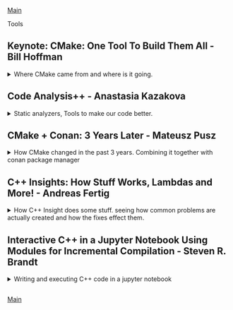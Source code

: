 <!--
ignore these words in spell check for this file
// cSpell:ignore Bjarne Strostrup  Bazel libcxx libstdc libc cppstd soname ccmake spack cstdio ipython cppm fimplicit fmodules fmodule clangmi pybind numpy pyplot asarray
 -->

[Main](README.md)

Tools

## Keynote: CMake: One Tool To Build Them All - Bill Hoffman

<details>
<summary>
Where CMake came from and where is it going.
</summary>

[CMake: One Tool To Build Them All](https://youtu.be/wULu83jQmIQ)

> Overview
>
> - Kitware,open Source and how CMake came to be
> - A high-level tour of what CMake has to offer
> - C++ Modules
> - how to Learn CMake
> - Packaging C++

introducing the company he works for,Kitware. they work with the private sector, academia and governments. they do visualizations, high-performance, computer vision, video analysis, etc... they also do a lot of open source. they have courses for CMake, features, developing an auditing build systems, they worked with the **MineCraft** team, and now even visual studio supports CMake.

CMake was started in 2001, as an offshoot from a project of the national library of medicine which had tons of images. it began as a toolkit for cross platform building. Like how boost aims to give c++ a set of useful libraries, CMake aims to give c++ a solution for compatibility and portability.

> - Same build too and files for all platforms
> - Easy to mix both large and small libraries
> - Only depend on a C++ compiler
> - Let developers use th IDE and the tools the are most familiar with

[Professional CMake - book](https://crascit.com/professional-cmake/)

CUDA is now first class language in CMake, with native support.

### Quick CMake Tour

> "make complicated things easy, so you don't have to have an expert on the team"

simple commands for complicated work!

> - add_library()
> - add_executable()
> - add_test()

CMake workflow

> - run cmake
> - run cmake --build
> - run ctest

there is a gui-version, interactive command line interface, and a non interactive command line.

//a diagram

CMakeCache.txt holds all sort of stuff.

ninja is a command line tool by google, that's also supported with CMake.

modern CMake is target-centric. not difference between internal and external targets. the whole point of CMake is that we describe the dependencies and it is then build accordingly.

#### Usage Requirements:

PRIVATE: means only the target use  
INTERFACE: means only consuming target will use  
PUBLIC: private + Interface  
\$\<BUILD_INTERFACE>:  
\$\<INSTALL_INTERFACE>:

this changes how what the call to the compiler uses as arguments

```CMake
target_link_libraries(trunk PUBLIC root)
target_link_libraries(leaf PUBLIC trunk)
```

will result in

```bash
/usr/bin/c++ -fPIC -shared -Wl, -soname, libleaf.so
-o libleaf.so leaf.cxx.o libtrunk.so libroot.so
```

and making root private for trunk

```CMake
target_link_libraries(trunk PRIVATE root)
target_link_libraries(leaf PUBLIC trunk)
```

will result in it not being part of the compile command for the 'leaf'

```bash
/usr/bin/c++ -fPIC -shared -Wl, -soname, libleaf.so
-o libleaf.so leaf.cxx.o libtrunk.so
```

we can propagate dependencies with as TLL (_target link libraries_)

```cmake
target_include_directories
target_compile_definitions
target_compile_options
target_sources
target_link_options
```

there is jumbo build/ Unity which does grouping

#### Presets

> Allow common configuration flags(variables, build directory, generator, etc...) for a project to be stored in a JSON file for reuse
>
> - CMakePresets.json - version controlled, for sharing between users
> - CMakeUserPresets.json - not version controlled, for local machine-specific or user-specific use

example of a preset.

#### Pre-Compiled Headers

CMake natively support pre-compiled headers for compilation speed up instead of repeatedly parsing header files

```cmake
add_library(leaf SHARED leaf.cxx)

target_precompile_headers(leaf
    PRIVATE
        <iostream>
        <vector>
        <unordered_map>
    INTERFACE
        "leaf.h")
```

support for multi config, build both release and debug.
ccmake has colors now.
integrate runtime dependencies with install target.

#### Full Cross Platform Install

> Specify rules to run at install time
> Can install target, files or directories
> Provides default install locations

```cmake
add_library(leaf SHARED leaf.cxx)
install(TARGETS root trunk leaf parasite)
```

#### CPack - Packaging Software

packaging the cmake installer with CPack, which creates installers for all sorts of platforms. once we get 'make install' to work, should be easier.

#### Testing

CMake supports testing, we need to either call '_include(CTest)_' or '_enable_testing()_' to get it running.

```cmake
add_test(NAME testName Command exeName arg1 arg2)
```

executable that returns 0 for success.

we then have an executable '_ctest_' that runs the tests. we can run it from the build directory.
options:

> - -j - parallel mode
> - -R - choose test
> - -vv - verbose
> - --rerun-failed - repeat failed tests
> - --help - get help

now googleTest is also integrated, with _gtest_discover_test_ that finds new test without re-running cmake.

```cmake
include(GoogleTest)
add_executable(tests tests.cpp)
target_link_libraries(test GTest::GTest)
gtest_discover_test(tests)
```

multi core test with processor Affinity

```cmake
set_test_properties(myTest PROPERTIES
    PROCESSOR_AFFINITY ON
    PROCESSORS 4)
```

#### CDash

a web based tool that is a dashboard for the build system, dynamic analysis, works with sanitizers. part of the integration cycle, with source code control, databases.

### C++20 Modules

c++20 now has modules.

```cpp
//helloworld.cpp
export module helloworld;
import <iostream>;
export void hello()
{
    std::cout<<"Hello World\n";
}

//main.cpp
import helloworld;
int main()
{
    hello();
}
```

and if we compile it out of order we get an error.

```bash
CC -o main.cpp
CC -o helloworld.cpp
```

CMake already knows how to deal with Modules, both internally and for the Fortran language. now ninja also works with modules. a huge diagram of how the build graph for fortran looks. a different graph for c++ modules build flow.

there is the issue of scanning and collating the sources, all together, one-by-one, a combination of scanning and collating.

the compilers for c++ don't yet support modules perfectly, so we need to wait and see.

### Learning CMake

- don't copy old CMake code - the syntax changes
- look at 'modern cmake' talks.
- read the "professional cmake" book
- look at tutorials at cmake.org
- check the documentation
- 'Mastering cmake' book is now open source - is constantly updated with modern examples

#### CMake Find Modules

we can find modules on the system, without having to always build it as part of our project

```cmake
<!-- find the png library -->
find_package(PNG REQUIRED)
add_library(trunk SHARED trunk.cxx)
target_link_libraries(trunk PRIVATE PNG::PNG)
```

#### Exporting targets

install rules can generate imported targets. install the library and sets the target import rules.

```cmake
add library(parasite STATIC eat_leaf.cxx)
install(TARGETS parasite root trunk leaf EXPORT tree-targets)
install(EXPORT tree-targets DESTINATION lib/cmake/tree)
```

the conan package manager can create cmake config.cmake files.

support for external projects to reference projects at build time. cloning the project, build the project, and use it as dependency for the current project.

```cmake
ExternalProject_Add(foo
GIT_REPOSITORY git@github.com:FooCo/Foo.git
GIT_TAG origin/release/1.2.3
)

ExternalProject_Add(foo
GIT_REPOSITORY git@github.com:BarCo/Bar.git
GIT_TAG origin/release/2.3.4
DEPENDS foo
)
```

build time and not configure time.

if we want configure time, we can do fetch Content.

```cmake
FetchContent_Declare(catch
    GIT_REPOSITORY https://github.com/catchorg/Catch2.git
    GIT_TAG v2.2.1
)

FetchContent_GetProperties(catch)
if (NOT catch_POPULATED)
    FetchContent_Populate(catch)
    add_subdirectory(${catch_SOURCE_DIR} ${catch_BINARY_DIR})
endif()
```

#### Package Managers

we still need package managers like conan,vcpkg or Spack, this is epically true for multi-language code and very big projects.

a photo showing the clusters of dependencies in some package manager. a page about how spack helped with building a project that combines c++ and python.

### The CMake Future

wishlist

> - All C++ compilers provide build system interfaces to collect c++20 modules dependencies information.
> - A cross platform standard for the information found in cmake config files.

### Questions From the Chat

- integration with cmake and conan.
- when to move from FetchContent to a package manager.
- The easiest way to extract CMake properties for use in other places.
- recommendations for large code base with wrappers for other stuff.
- do and don'ts for the tree structure.
- are there plans to support 'Bazel'.
- plans to support libraries with other meta-build system.
- a converter for vcproj to cmake.
- ninja over make and why?
- add support for multi-builds in parallels

</details>

## Code Analysis++ - Anastasia Kazakova

<details>
<summary>
Static analyzers, Tools to make our code better.
</summary>

[Code Analysis++](https://youtu.be/qUmG61aQyQE)

### Software Quality

not having bugs, readability, maintainability, extendability, scaleability

> - a trade-off between quality and cost of development.
> - external vs internal quality
>   - external - features, performance.
>   - internal - architecture.

Developers frustration points: \
What developes care about and worry about.
Style

look at this code, what does it do? it just constucrts an int from the number 42.

```cpp
template <class T, int ...X>
T pi (T(X...));
int main
{
    return pi<int,42>;
}
```

if we have 10 ways to do one thing in the language, then our code base might use all ten ways.
certification process.

Undefined Behavior

> - Data races.
> - Memory accesses outside of array bounds.
> - Signed integer overflow.
> - Null pointer dereference.
> - Access to an object through a pointer of a different type.
> - etc...

NDR - no diagnostic required - some code is illformed, but no warnings or errors.

> **"Compilers are not required to diagnose undefined behavior"**

### Code Analysis suggestions

improve software quality, lower develop frustration, avoid undefined behavior. \
getting help from the language, the lifetime safety suggestions for diagnostics with or without annotations. contracts, assertions (pre and post conditions),parameter passing semantics (in/in-out/out/move/forward). we do something in the code to help an external tool know what to look for.

| Language & Compiler                               | Stand-alone analyzer                       |
| ------------------------------------------------- | ------------------------------------------ |
| core tool - hard to update                        | side tool, any adopted by tht team is ok   |
| code base might require specific compiler version | no strong requirement for analyzer version |
| set of checks is defined by compiler vendor       | custom checks are possible                 |
| standard to everyone                              | depends on the tool                        |

### Tooling

software quality: how to

> pre-compilation stage
>
> - Refactoring
> - Pair programming
> - Static analysis
>
> post-compilation state
>
> - Static analysis
> - Unit testing
> - Dynamic analysis
> - Code review
> - Other Testing

static analysis can happen before compilation and after it.\
we can get some help from the compiler with flags

> - -Wall
> - -Wextra
> - -Wsign-compare
> - -Wsizeof-pointer-memeacess
> - -Wmisleading-indentation

comparision between using the compiler and an external tool

| Compiler checks                                | Stand-alone analyzer                 |
| ---------------------------------------------- | ------------------------------------ |
| Checks the code **after it's written**         | Check code **while writing** it      |
| Analysing the code with the proper fags / vars | Should use compilation flags & env   |
| Using specific compiler                        | Can get checks from other compilers  |
| Different compiler flags                       | Checks are independent from compiler |

lifetime safety

```cpp
std::string get_string();
void dangaling_string_view()
{
    std::string_view sv =get_string();
    auto c = sv.at(0);
}

void dangling_iterator()
{
    std::vector<int> v = {1,2,3};
    auto it = v.begin();
    *it = 0;
    v.push_back(4);
    *it = 0;
}
```

gsl suggest annotations for owner, pointers, etc...

> **gsl: guideline support library**

### Data Flow Analysis (DFA)

static analyzers can catch incoherent data flow, like in this example: \
this example uses multiple assignment with the comma operator, but the important thing is that the second if statemt is always true. static analyzers can find things like this

```cpp
enum class Color {Red, Blue, Green, Yellow};
void do_shadow_color(int shadow)
{
    Color cl1,cl2;
    if (shadow)
    cl1= Color::Red, cl2= Color::Blue;
    else
    cl1= Color::Green, cl2= Color::Yellow;
    if (cl1 == Color::Red || cl2 == Color::Yellow)
    {
        //... always executed
    }

}
```

and it can also detect code like this, where we dereference a deleted pointer

```cpp
void linked_list::process()
{
    for (node *pt = head; pt!= nullptr; pt= pt->next)
    {
        delete pt;
    }
}
```

we can also do global data flow analysis, rather than just in the scope of a function or a code block. like seeing that we deallocate inside a function but then dereference the pointer.

```cpp
static void delete_ptr(int* p)
{
    delete p;
}

int handle_pointer()
{
    int *ptr = new int;
    delete_ptr(ptr);
    *ptr = 1; // local variable may point to deallocated memory
    return 0;
}
```

it's quite hard to do global static analysis on the entire program, so it's mostly contained into translation unit. we distinguish between private entities (entire operations happen in the translation unit, only called from this unit), and 'unsafe entities', which involve multiple translation units.

we can use data flow analysis to identify

> Local issues:
>
> - Constant conditions.
> - Dead code.
> - Null dereference.
> - Dangling pointers.
> - Endless loops.
> - Infinite recursion.
> - Unused values.
> - Escape analysis (local memory being returned).
>
> Global issues (limited to translation unit):
>
> - Constant function result.
> - Constant function parameters.
> - Unreachable calls of function.

some parts of this have been included in CLion.

in the future there might be cross translation unit (CTU) analysis.

### Core Guidelines Issues

> "Within C++ is a smaller, simpler, safer language struggling to get out."
> --Bjarne Strostrup

we want the tools to enforce us to follow the guidelines, if it's possible. some guidelines are toolable, some aren't worth the work, some require changes to the language, and some are completely not toolable.

for example, the following two guidelines are fairly easy to identify and write enforcements for.

> Toolable guidelines:
>
> - F.16: "For "in" parameters, pass cheaply copied types by value and others by reference to const"
>   - E1: Parameter being _passed by value_ has a _size > 2\*sizeof(void\*)_ -> suggest reference to const.
>   - E2: Parameter being _passed by reference to const_ has a _size < 2\*sizeof(void\*)_ -> suggest passing by value.
>   - E3: Warn when a parameter _passed by reference to const_ is _moved_.
> - F.43: "Never (directly or indirectly) return a pointer or a reference to a local object"

however, other guidelines aren't so easy. even if we can identify them somehow, it's harder to decide what to do with them.

> Less toolable guidelines
>
> - F.1: ""Package" meaningfull operations as carefully names functions"
>   - Detect identical and _similar_ lambdas used in diffrent places.
> - F.2: "A function should preform a single logical operation"
>   - More than one 'out' parameter or more than six parameters are suspicious.
>   - Rule of one screen - 60 lines by 140 characters.
> - F.3: "Keep functions short and simple"
>   - Rule of one screen?
>   - Cyclomatic complexity of more than 10 logical paths.

it's hard to find duplicate code, there are some tools, but again, there are many ways to do the same things, and we would want the tool to identify them.

there a guidelines that might be possible to enforce, but it isn't necessarily a smart idea, maybe the compiler can do this better, and maybe these decisions should be left to the programmer. the tool shouldn't decide for us, even if we didn't think about it. changing API shouldn't be done by a tool.

> Guidelines that might not be worth the effort to make toolable
>
> F.4: "If a function might have to be evaluated at compile time, declare it constexpr"
> F.5: "If a function is very small and time-critical, declare it inline"
> F.6: "If your function may not throw, delcare it noexcept"

core guidelines tools and static analyzers tool are available and some are open sourced. there might even be _too many_ options for normal projects. using too many tools and checks create noise.
we can opt in or opt out for checks, in **Clang-Tidy** its either take all the checks except some, or take only some checks.

```clang
*, <disabled-checks>
-*, <enabled-checks>
```

we can have additional checks, like LLVM coding standard, embedded programming checks, MISRA/AUTOSAR for security, and others

MISRA

we can have a diffrent set of operations for development stage and when we release the process.

| Development stage                         | Certification stage               |
| ----------------------------------------- | --------------------------------- |
| Good to have                              | Must have                         |
| Low costs                                 | High costs                        |
| Flexible set of checks, detailed messages | Defined checks and error messages |
| Checks + Quick-fixes                      | Rule violations messages only     |

several standards and sets of guidelines exist (core, MISRA,CERT), and most of them have similar items and recomendations.

### Style and Naming

we also have tools for naming and styles, some of them can live on the build tool chain.
clang format, for example, there are cases when it breaks compatibility, and it has a fuzzy parsing.

Naming is hard

naming conventions require a proper 'renaming' tool.

- camelCase, PascalCase, SCREAMING_SNAKE_CASE
- google style, llvm style, unreal engine conversions.

syntax style, can the tool enforce this?

- east const, west const.
- when is auto used.
- trailing return type, when to use.

an idea for the future:
how to reduce the noise generated by the tools? we can use "game-ify" the tool to motivate us, like create levels of required actions (beginner level, advanced level) to decompose the problem. we can added motivation units (points, score, whatever). it's better to show issues as call to action points than as a list of problems. Team collaborative work is always helpful

### Questions and comments

> "Code analysis only works when it's enforced by tools" - people don't like using external tools that just make the work harder. if we aren't enforcing the checks, they won't be used.
> "Why are there so many standards?" - because different industries

</details>

## CMake + Conan: 3 Years Later - Mateusz Pusz

<details>
<summary>
How CMake changed in the past 3 years. Combining it together with conan package manager
</summary>

[CMake + Conan: 3 Years Later](https://youtu.be/mrSwJBJ-0z8),[Slides](https://github.com/train-it-eu/conf-slides/blob/master/2021.05%20-%20C%2B%2BNow/CMake%20%2B%20Conan%20-%203%20years%20later.pdf)

changes over time with cmake and conan (since his previous lecture three years ago)

### CMAKE isn't a Scriping Language

> **CMAKE** - cross platform c++ build generator (not a general purpose scripting langauge)

cmake moved from variables to _targets_ and _properties_. cmake variables aren't as easy as we think.

what will this code print during this configuration phase?

```Cmake
set (foo 0)

message(foo)
message("foo")
message(${foo})

if(foo)
    message("#1")
endif()
if("foo")
    message("#2")
endif()
if(${foo})
    message("#3")
endif()
```

the correct answer is

> foo \
> foo \
> 0 \

what will this code print during this configuration phase?

```Cmake
set (foo ON)

message(foo)
message("foo")
message(${foo})

if(foo)
    message("#1")
endif()
if("foo")
    message("#2")
endif()
if(${foo})
    message("#3")
endif()
```

the correct answer is

> foo \
> foo \
> ON \
> #1 \
> #3

and if we set foo to abc? (without quotes)

```Cmake
set (foo abc)

message(foo)
message("foo")
message(${foo})

if(foo)
    message("#1")
endif()
if("foo")
    message("#2")
endif()
if(${foo})
    message("#3")
endif()
```

the correct answer this time is

> foo \
> foo \
> abc \
> #1

as we can see, the cmake variables are missleading. heres' another one

```Cmake
set (abc abc)
set (foo abc)

message(foo)
message("foo")
message(${foo})

if(foo)
    message("#1")
endif()
if("foo")
    message("#2")
endif()
if(${foo})
    message("#3")
endif()
```

the correct answer this time is

> foo \
> foo \
> abc \
> #1 \
> #3

different behavior, magic constants, quoted strings, different default behavior, fall-through cases.

and here is an example using cache variables

```Cmake
cmake_minimum_required(3.19)
project(variables NONE)

message (${BUILD_DOCS})

set (BUILD_DOCS ON)
message (${BUILD_DOCS})

set (BUILD_DOCS OFF CACHE BOOL "Docs generation")
message (${BUILD_DOCS})

set (BUILD_DOCS ON)
message (${BUILD_DOCS})
```

on the first run:

> \<empty>\
> ON\
> OFF\
> ON

on the next runs

> OFF\
> ON\
> ON\
> ON\

and if decide to use 'option' instead of 'set'

```Cmake
cmake_minimum_required(3.19)
project(variables NONE)

message (${BUILD_DOCS})

set (BUILD_DOCS ON)
message (${BUILD_DOCS})

option (BUILD_DOCS "Docs generation" OFF)
message (${BUILD_DOCS})

set (BUILD_DOCS ON)
message (${BUILD_DOCS})
```

on the first run (and on the other runs) we get the same output,

> \<empty>\
> ON\
> ON\
> ON

but that depends on the version,, if we use an earlier version

```cmake
cmake_minimum_required(3.12)
project(variables NONE)

message (${BUILD_DOCS})

set (BUILD_DOCS ON)
message (${BUILD_DOCS})

option (BUILD_DOCS "Docs generation" OFF)
message (${BUILD_DOCS})

set (BUILD_DOCS ON)
message (${BUILD_DOCS})
```

we get different output
on the first run:

> \<empty>\
> ON\
> OFF\
> ON

on the next runs

> OFF\
> ON\
> ON\
> ON\

so, we can see variables are a mess.

> Normal and cache variables are two separate things. It is possible to have a normal variable and a cache variable with the same name but holding different values.

- normal variables take precedence over cache variables.
- setting a cache variables value remove the normal variables from the scope
- until Cmake3.13 _option_ was the same as _set_, but it was then changed.

which leads us to the quoute above:

> **CMAKE** - cross platform c++ build generator (not a general purpose scripting langauge)

the less cmake is better, only use cmake for a build system, we should use a dedicated language for scripts (python, etc...), and consider using a package-manager for packages (conan, vcpkg, etc..).

### Good Featres in CMake

#### C++20 Supports (cmake 3.12)

```Cmake
cmake_minimum_required(version 3.12)
add_library(mp-units-core INTERFACE)
target_compile_features(mp-units-core INTERFACE cxx_std_20)
```

#### Simplified Install Destination Handling (cmake 3.14)

before,

> - Every project defind all the destinations by itself
> - Poor consistency among projects
> - hard to make it correct for every platform (lib, lib64)

```Cmake
install(TARGETS myLib Export MyLibTargets
    LIBRARY DESTINATION lib
    ARCHIVE DESTINATION lib
    RUNTIME DESTINATION bin
    INCLUDES DESTINATION include
)
```

and now we can use defaults

```Cmake
include(GNUInstallDirs)
install(TARGETS MyLib EXPORT MyLibTargets)
```

#### MSVC Compilation Warning Handling (cmake 3.15)

before MSVC had deafult warnings flags (gcc and clang didn't have)

```Cmake
function(set_warnings)
string(REGEX REPLACE "/W[0-4]" "" CMAKE_CXX_FLAGS "${CMAE_CXX_FLAGS}")
set (CMAKE_CXX_FLAGS "${CMAKE_CXX_FLAGS}" PARENT_SCOPE)
add_compile_options(
    /W4
    #...
)
endfunction()
```

and now we don't have those special default warning flags for MSVC anymore

```Cmake
function(set_warnings)
add_compile_options(
    /W4
    #...
)
endfunction()
```

#### Ninja Build

single configuration

```bash
cmake -G Ninja ...
```

multi-configuration (cmake 3.17)

```bash
cmake -G "Ninja Multi-Config" ...
```

#### Executing An Install (cmake 3.15)

a quick way to install a project without invoking the whole build tool

before (gcc)

```bash
cmake -DCMAKE_BUILD_TYPE=Release _DCMAKE_INSTALL_PREFIX=~/.local ..
cmake --build .
ctest -VV
cmake --build . --target install
```

now we have something much faster! invoke the install directly!

```bash
cmake --install <bin_dir>
```

we can add some flags for the install

so now the workflow (for gcc or any other compilers) works the same with NINJA

single configuration

```bash
cmake .. -G Ninja -DCMAKE_INSTALL_PREFIX=~/.local -DCMAKE_BUILD_TYPE=Release
cmake --build .
ctest -VV
cmake --install --strip
```

multi-config

```bash
cmake .. -G "Ninja Multi-Config" -DCMAKE_INSTALL_PREFIX=~/.local
cmake --build . --config Release
ctest -VV -C Release
cmake --install . --config Release --strip
```

and a generic script "run.sh"

```bash
cmake .. -G $1 -DCMAKE_INSTALL_PREFIX=~/.local -DCMAKE_BUILD_TYPE=$2
cmake --build . --config $2
ctest -VV -C $2
cmake --install . --config $2 --strip
```

and to run it

```bash
./run.sh "Ninja" Release
./run.sh "Ninja Multi-Config" Release
```

> - single-configuration generators ignore any build-time specification
> - multi-configuration generators ingore the **CMAKE_BUILD_TYPE** variable

#### Setting a Default Generator (cmake 3.15)

adding this to the _.bashrc_ file so we don't need to specify the generator type.
the default build type only works for a ninja multi-config

```bash
#...
# set a default cmake generator
export CMAKE_GENERATOR="Ninja Multi-Config"
export CMAKE_DEFAULT_BUILD_TYPE=Release
```

and now the workflow looks like this

for relese

```bash
cmake .. -G -DCMAKE_INSTALL_PREFIX=~/.local
cmake --build .
ctest -VV -C Release
cmake --install . --strip
```

for debug (not the deafult) we need to specify the config,

```bash
cmake .. -G -DCMAKE_INSTALL_PREFIX=~/.local
cmake --build . --config Debug
ctest -VV -C Debug
cmake --install . --config Debug
```

#### Verbose Builds (cmake 3.14)

before:
switch from ninja to makefile
enable verbosity for makefile generator

```cmake
set(CMAKE_VERBOSE_MAKEFILE ON)
```

now
enable verbosity with a build step command line flag (-v | --verbose)

```bash
cmake --build. -v
```

#### File-Based API (cmake 3.14)

integration with IDEs, better performance, allow configuration of the cmake generator from the ide.

#### Preferring User-Provided Packages (cmake 3.15)

before

find_package preferred system install packages or user provided packaged based on the overload (with CONFIG - user, without - system)

```cmake
find_package(GTest CONFIG REQUIRED)

add_executable(unit-test
#...
)
target_link_libraries(unit-tests PRIVATE
    Gtest::gtest_main
)
```

now there is a flag to set the default behavior. this means we can look for the package in the package configuration file first, which simplifies the usage of package managers.

```cmake
set(CMAKE_FIND_PACKAGE_PREFER_CONFIG ON)
```

and then

```cmake
find_package(GTest REQUIRED)

add_executable(unit-test
#...
)
target_link_libraries(unit-tests PRIVATE
    Gtest::gtest_main
)
```

### Modern Project Structure

the problem with 'add_subdirectory()' for dependencies, different libraries expose different dependencies (headers versions), so libA can use boost v1.66, libB use boost v1.57, and libC can use libA and LibB, so now it has two different versions of boost.

> "Handling dependencies as subdirectories does not scale!"

part of the problem with mono-repos.

not **IMPORTED** CMake targets have global scopes.

> "evn if there are no version conflicts, 'add_subdirectory' still doesn't scale"

name collisions, duplicated targets, multiple names for the same target. same names with different targets.

the more projects we have, the more likely we are to get collisions.

one good practice is to always prefix the target name with the name of the project and alias the name for the linking. it makes using 'add_subdirectory()' less awful, but still bad.

```cmake
add_library(myProject-core
    source_1.cpp
    source_2.cpp
)
add_library(myProject::core ALIAS myProject-core)
```

additionally, we can change the EXPORT_NAME property of a target, so we don't repeat the prefix. so we fixed a problem of none-unique names, and now we need to patch the fix.

```cmake
add_library(myProject-core
    source_1.cpp
    source_2.cpp
)
set_target_properties(myProject-core EXPORT MyProjectTargets)
add_library(myProject::core ALIAS myProject-core)

install(TARGETS myProject-core EXPORT MyProjectTargets)
install(EXPORT MyProjectTargets
    DESTINATION ${CMAKE_INSTALL_LIBDIR}/cmake/myProject
    NAMESPACE myProject::
)
```

projects also have private targets, which aren't exported by the library, we don't wand our dependents to be forced to add them.

> the modern project structure is "Designed to help separate project development workflow from it's usage by dependers"

dependers are not forced to include not-exported targets and aren't affected by our development environment.

example in the slides.

Separating what the development workflow uses and what the end user uses. differencing between public headers (which are exposed outside) and private (used internally in the library).

developers use the top level ./CMakeLists.txt, users user ./src/CMakeLists.txt

for developers, use IDE

```bash
mkDir build && cd build
cmake .. -DCMAKE_INSTALL_PREFIX=~./local
cmake --build .
ctest -VV -C Release
cmake --install . --strip
```

for users, they don't care about compiling and running the unit tests.

```bash
mkDir build && cd build
cmake ../src -DCMAKE_INSTALL_PREFIX=~./local
cmake --build .
cmake --install . --strip
```

If we store dependencies in the subsirctories, we might need download the each time for every project. this takes up space, compile time, and causes the problems we saw above.

It's better to install them once, but this still means many version (because of ABI differences) - build types, compiliers, standard library, versions, preprocessor flags. so this also stops scaling.

we should use package managers for big-scaled projects.

### Conan - The Path Towards 2.0

conan is a package management tool

has a high-quality documentation, jFrog-academy has free courses

```bash
conan [command] -h
```

conan abstracts away the build system. we don't need to learn how to work with each project dependency (how it's being built), the package manager encapsulates all those interfaces to build tools, we can use our build system together with conan for all the external projects.

> 1. Install conan
> 2. Set a development profile
> 3. \[Optional] Add custom remotes
> 4. Create a conanfile
> 5. Provide dependencies with conan

the conan configuration is stored in a default directory, with different profiles which can be changed
~/.conan
~/.conan/profiles/deafult

```bash
pip3 install -U conan
conan profile show default
```

we currently need to manually change the compiler.libcxx setting to use modern standards (default will change in conan 2.0)

```bash
#gcc
conan profile update settings.compiler.libcxx=libstdc++11 default
#clang
conan profile update settings.compiler.libcxx=libc++ default
#c++ 20
conan profile update setting.compiler.cppstd=20 default
#or specify for each installation
conan install .. -s compiler.cppstd=20
#see profiles list
conan profile list
#create debug  based on existing profiles in installation
conan install .. -pr <profile_name> -s build_type=Debug
#use specific profile in installation
conan install .. -pr ../cross_compile
# profile compositian
conan install . -pr=windows -pr=vs2017
conan install . -pr=windows -pr=vs2017 -s build_type=Debug
conan create . -pr=windows -pr=vs2017
#shared profile - obtain and install
conan config install http://githun/com/user/conan_config/.git
```

we can tell the profile where to find the compiler. \
we can include other profile inside the profile.\
we can use specific settings for some packages, we can combine profiles, share proflies, and have company wide configuration.

[ConanCenter](https://conan.io/center/) is a public conan repository for open source packages. moderated and maintained by the conan team.

we can also use a custom remote repository, like a company repo, or a repo that has non standard configuration (which aren't supported by conanCenter yet). jFrog cloud for managing the repo

```bash
#view remote sources
conan remote list
```

the conanfile.txt says what it needs (\[requires]), \[options], \[generators], the dependence's are added automatically.
we call the conan stuff 'recipes', one recipe can represent any number of binaries.

```conan
package_name/package_version@owner/channel
```

conan doesn't build dependencies by deafult, but we can force it to build them.

```bash
conan install -b <none|never|missing|outdate|cascade|patter> ..
```

conan is the one responsible for ousekeeping of different ABI versions,

Conan Generators

- CMakeToolChain - for cmake
- CMakeDeps - multi-configuration generator
- deploy - copies folders, deploy binaries
  \*json - create a json file for packages

we can use conanfile.py to define stronger recipes using python, and then we can import cmake

```bash
conan install .. -pr <your_conan_profile>
conan build ..
```

starting a new library

```bash
conan new -m v2_cmake my_project/0.1.0
```

conan creates a unique identifier for each configuration, which is used to store ABI information. we can also use package_id to override the creation of different versions.

(many more slides)

</details>

## C++ Insights: How Stuff Works, Lambdas and More! - Andreas Fertig

<details>
<summary>
How C++ Insight does some stuff. seeing how common problems are actually created and how the fixes effect them.
</summary>

[C++ Insights: How Stuff Works, Lambdas and More!](https://youtu.be/p-8wndrTaTs),[slides](https://andreasfertig.info/talks/dl/afertig-2021-cppnow-cpp-insights.pdf), [C++ Insights](https://cppinsights.io/)

c++ Insights shows us what is going on, how the compiler handles the source code

> - Show what is going on.
> - Make invisible things visible to assist in teaching.
> - Create valid code.
> - Create code that compiles.
> - Of course, it is open-source

example of showing implicit conversions, this code prints **1**, why is that? cpp insight shows us all the implicit conversions.

```cpp
short int max(short int a, short int b)
{
    return (a > b) ? a : b;
}

void Use()
{
    short int a = 1;
    unsigned short int b = 65'530;
    printf("max: %d\n", max(a, b));
}
```

the above code turns into the code below: numeric comparisons are only possible on integers, not shorts. and the unsigned short is converted to signed int (overflowing into negative), and we can view all the implicit conversions happening.

```cpp
short max(short a, short b)
{
  return (static_cast<int>(a) > static_cast<int>(b)) ? a : b;
}

void Use()
{
  short a = 1;
  unsigned short b = 65530;
  printf("max: %d\n", static_cast<int>(max(a, static_cast<short>(b))));
}
```

c++ insights takes c++ code and returns c++ code, it uses Clang AST (abstract syntax tree), so it's more than just a preprocessor stage. six lines of code turn into thousends of AST code.

there are limitations with templates. what is instantiated and what is not?
default parameters and default member initializer. constexpr functions, differences in c++11 and 14 (implicit const in 11, not in 14).

captures and lambdas: this code captures _a_ by value(copy),but prints 4,5, rather than the expected 4,4. cpp insights show use what was really captured (not the value actually)

```cpp
class Test
{
    int a;

    public:
    Test(int x) : a{x}
    {
        auto l1 = [=] { return a + 2; };
        printf(”l1: %d\n”, l1());
        ++a;
        printf(”l1: %d\n”, l1());
    }
};

int main()
{
    Test t{2};
}
```

the reason being that the capture is actually a class, and it captures the _\*this_ pointer by value, so it reflects the change.

```cpp
class Test
{
    int a;

    public:
    Test(int x) : a{x}
    {
        auto l1 = [*this] { return a + 2; }; // capture the dereferenced object by value
        printf(”l1: %d\n”, l1());
        ++a;
        printf(”l1: %d\n”, l1());
    }
};
```

the better way is to do an init capture, which means we specify exactly what we want.

```cpp
class Test
{
    int a;
    int b{}

    public:
    Test(int x) : a{x}
    {
        auto l1 = [y=a] { return y + 2; }; //init capture of this->a
        printf(”l1: %d\n”, l1());
        ++a;
        printf(”l1: %d\n”, l1());
    }
};

int main()
{
    Test t{2};
}
```

c++20 brought us templated lambdas, but we first need to look at c++14 generic lambdas. cpp insight shows what lambdas were created.

```cpp
int main()
{
    auto max =[](auto x, auto y){
        return (x>y) ? x :y;
    }
    max(2,3); //ok
    max(2,3.0); //works, but not what we wanted, mixed types, integer promotion
}
```

the compiler creates one function for int and int, and one for int and double which returns double.
in c++20, the lambda can be templated and we get better control of the types.

```cpp
int main()
{
    auto max =[]<typename T>(T x, T y){
        return (x>y) ? x :y;
    }
    max(2,3); //ok
    max(2,3.0); //no longer compiles, we decided that both must be the same type
}
```

range statements with temporary objects, this code is Undefined behavior, the Keeper object is a temporary object, and we don't get lifetime extention. cpp insights shows that we actually have a non const reference.

```cpp
struct Keeper
{
    std::vector<int> data{2, 3, 4};

    auto& items()
    {
        return data;
    }
};

Keeper get()
{
    return {};
}

int main()
{
    for(auto& item : get().items())
    {
        std::cout << item << ’\n’;
    }
}
```

c++20 range based for statement with initializer. the life time extension might be part of the standard in c++23, but it's still a long way to go. if we look at this code in c++ insights, we can see that the object is alive for entirety of the loop.

```cpp
int main()
{
    for(auto && obj = get();
        auto & item : obj.items())
    {
        std::cout << item << ’\n’;
    }
}
```

this also allows us to get an index, just like python or JavaScript.

```cpp
 #include <cstdio>
 #include <vector>

int main()
{
    std::vector<int> v{2, 3, 4, 5, 6};

    for(size_t idx{0}; const auto& e : v)
    {
        printf(”[%ld] %d\n”, idx++, e);
    }
}
```

c++20 gave us the spaceship operator. which allows us to replace six operators with one (lower than, greater then, lower equal, greater equal, equal, not equal), we can even default it! .c++ insights lets us see what is instatinated and how it looks. unfortunately, this time we we make use of library internals so the code isn't very readable.

```cpp
struct Spaceship
{
    int x;
    std::weak_ordering operator<=>(const Spaceship& value) const = default;
};

bool Use()
{
    Spaceship enterprise{2};
    Spaceship millenniumFalcon{2};

    return enterprise <= millenniumFalcon;
}
```

but if we change the example and introduce an equality operator for a integer value. switching the order isn't allowed in c++17 (we would need to write a friend function and stuff). but c++20 has **operator reordering** for cases like this. c++ insight shows us this reordering in action. we also see how instatianted member function are `const noexcept` while the spaceship operator isn't (this is done to save some compiler checks, apparently).

```cpp
struct Spaceship
{
    int x;
    auto operator<=>(const Spaceship& value) const = default;
    bool operator==(const int & rhs) const {return rhs ==x;}
};

bool Use()
{
    constexpr Spaceship enterprise{2};
    constexpr Spaceship millenniumFalcon{2};

    //return enterprise ==2; this will work
    return 2 == enterprise; //won't work in c++17
}
```

we can see how the default initialization is happenning. how private and public members effect us. how copy destructors, constructors and assignment operators are created depending on the members in the type. we can see NRVO optimizations in c++ insights. this can help us stop writing _std::move_ when we don't need to.

summary: how can c++ insights help us?

> - Seeing is a very valuable thing. Even if you know something in general, C++ Insights may put your attention on it.
> - Classes I taught using C++ Insights (as well as Matt Godbolt’s Compiler Explorer) tend to be more interactive. Attendees start asking
>   broader questions about certain constructs.
> - C++ Insights can help to settle two different opinions by visualizing what the compiler (at least Clang) does.
> - Like Integrated Development Environments (IDEs), C++ Insights visualizes template instantiations. Seeing them often helps, but seeing the absence of a specific instantiation may lead you to the issue you’re looking for.

</details>

## Interactive C++ in a Jupyter Notebook Using Modules for Incremental Compilation - Steven R. Brandt

<details>
<summary>
Writing and executing C++ code in a jupyter notebook
</summary>

[Interactive C++ in a Jupyter Notebook Using Modules for Incremental Compilation](https://youtu.be/9XWCm9iV-wk)

tools to make teaching c++ easier:

- Cling (an interpreted version of Clang)
- Jupyter
- Docker

which led to the creation of [CXX Explorer](https://github.com/stevenrbrandt/CxxExplorer) but that's an aside.

> notebooks are a tool for experimenting with code:
>
> - each cell is a distinct evaluation with distinct results that build on each other
> - they persist the output of each cell action.
> - cells can contain markdown, not just code.
> - usually based on python, but not necessarily.
> - we can use `%%` cells to execute non-python code.
> - this makes them great as teaching tools.

notebooks contain documentation, code and the output of that code in one executable!

python cell

```py
from IPython.core.magic import register_cell_magic
@register_cell_magic
def bash(line, cell):get_ipython().system(cell)
```

bash magic cell

```sh
%%bash
echo Hello, world!
```

Docker is a lightweight container that uses the linux kernel. it encapsulates the build/installation process.
[docker hub image](https://hub.docker.com/r/stevenrbrandt/clangmi), [repository with compose files](https://github.com/stevenrbrandt/module-interactive).

Cling is based on Clang, it's an interpreted version of clang. there are some problems, when encountering a bug, it crashes entirely, which makes teaching harder.

Modules can help us overcome those problems if we use them in notebooks. modules provide incremental compilation and chainning. we have defintion cells and run code cells.

jupyter notebook cell to create a cpp module

```cpp
//ipython magic
%%writefile aloha.cppm

export module aloha;
#include <iostream>
export {
    void aloha_world()
    {
        std::cout<<"Aloha, world!\n";
    }
}
```

jupyter notebook cell to compile the module, we need to compile it twice

```sh
%%bash
rm -f aloha.pcm aloha.o
clang++ -std=c++20 -fmodules-ts \
--precompile -x c++-module -c aloha.cppm \ -fimplicit-modules -fimplicit-modules-maps \
-stdlib=libc++ # create .pcm file

clang++ -std=c++20 -fmodules-ts \
-c aloha.cppm \
-fimplicit-modules -fimplicit-modules-maps \
-stdlib=libc++ # create .o file
```

another cell to write the driver code

```cpp
//ipython magic
&&writefile aloha.cpp

import aloha;
int main(){
    aloha_world();
}
```

and a cell to execute code

```sh
%%bash
clang++ -std=c++20 -fmodules-ts -o aloha aloha.cpp \
aloha.o -fimplicit-modules -fimplicit-module-maps \
-stdlib=lib++ -fmodule-file=aloha.pcm

./aloha
```

this is a lot of typing for each file, so there's a python package that hides it away. this is where the **def_code** and **run_code** stuff comes into

this simple cell

```cpp
%%def_code
std::string hello= "Hello";
```

is evaluated into a complete c++ module

```cpp
export module tmp1;
export import clangmi; //initial loads
export {
    std::string hello = "Hello";
}
```

including the compilation step (as a module and a .o file) and archiving into a library.

the cells that run the code are actually importing the module and create a simple program that is compiled and uses the code from the cell.

```cpp
%%run_code
std::cout<< hello << '\n';
```

now we have cells that can build objects and cells that can run simple programs. with each cell we can change the verbosity level to display more or less details about the cell.

however, in this version, each time we run a cell, we do all the computations again and again. this is a problem.

we would want to use constexpr functions, so that the value will be computed once.

```cpp
%%def_code
constexpr int fib(int n)
{
    if (n<2)
    {
        return n;
    }
    else
    {
        return fib(n-1)+fib(n-2);
    }
}
```

but this doesn't work, it pushes the the data into the _.o_ file, but not the _module_.

there are some hacks with using external variables and storing the results in a library. maybe in the future it'll be easier. the problem still remains that we store those objects in a library, we will constantly use disk space.

the other way is to use shared memory, lets create a counter class.

```cpp
%%def_code

struct Counter{
    int n;
    Counter():n(0){}
    ~Counter(){std::cout<<"reset Counter\n";}
    void count(){
        std::cout << "n="<<(n++)<<'\n';
    }
};
```

creating the shared memory, if we run the code again and again the Counter persists and changes the value!

```cpp
%%run_code
Seg seg("mem");
Counter *c = seg.allocate<Counter>("counter");
c->count();
if (c->n ==5)
{
    seg.remove(c);
}
```

with some special code for arrays

```cpp
%%run_code
Seg seg("mem");
Array<double>& arr = *seg.allocate_array<double>("date",100);
f (arr.init())
{
    //if first invocation
    std::cout<<"init\n";
}
//remove array
seg.remove(&arr);

```

and now lets use this array in a semi-real example, a sinusoidal wave

```cpp
%%run_code
#include <math.h>

Seg seg("mem");
const int N=100;
Array<double>& a = *seg.allocate_array<double>("date1",N);
Array<double>& b = *seg.allocate_array<double>("date2",N);

double dx = 15.0/a.size();
for (int i = 0; i<a.size();i++)
{
    double x =i *dx;
    a[i]=x;
    b[i]=sin(x);
}
```

it would be nice to use the cpp data directly in python code, so we use the python library of **pybind11** to intgrate python and cpp code.

```py
import clangmi
import numpy as np
import matplotlib.pyplot as plt

a_buf = clangami.allocate_array("mem","data1",100)
a = np.asarray(a_buf)
b_buf = clangami.allocate_array("mem","data2",100)
b = np.asarray(b_buf)

plt.plot(a,b)

```

theres also parallel processing, even if clang actually has a bug!

```cpp
%%run_code
import <future>

auto a= std::async(std::launch::async,[](){return 42;});
std::cout<< "a="<<a.get() <<'\n';
```

bringing in the hpx package requires some ugly work in python. \
using the hpx code takes much longer to compile.

```cpp
%%run_code

#include <hpx/hpx.main>
#include <hpx/hpx_main.hpp>

auto a = hpx::async([](){return 42});
std::cout << a.get() <<'\n;
```

we can use hpx to actually run on multiply threads

```
runcode.flags=["-t","4"]
```

and then run the code, even if the output get jumbled.

```cpp
%%run_code
#include <hpx/hpx_main.hpp>
#include <hpx/algorithm.hpp>
#include <hpx/execution.hpp>

std::vector<std::size_t> v{1,2,3,4,5,6};
hpx::for_loop(hpx::execution::par,0 v.size(),
[](std::size_t n){std::cout<< "n = " << n << '\n';});
```

theres also the `.then()` to avoid blocking and make composable code.

in conclusion, the c++ jupyter notebook is a a prototype, with some hurdles to overcome.

</details>

##

[Main](README.md)

